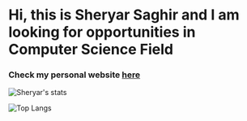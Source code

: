 # Hi, this is Sheryar Saghir and I am looking for opportunities in Computer Science Field 

### Check my personal website [here](https://sheryar-portfolio.herokuapp.com/)

![Sheryar's stats](https://github-readme-stats.vercel.app/api?username=Sheryar10&show_icons=true&theme=dark&text_color=ffa500&icon_color=ffffff&hide_border=true)

![Top Langs](https://github-readme-stats.vercel.app/api/top-langs/?username=Sheryar10)
